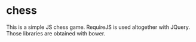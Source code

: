 # chess

This is a simple JS chess game. RequireJS is used altogether with JQuery. Those libraries are obtained with bower.
